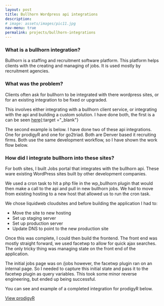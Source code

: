 ```yaml
---
layout: post
title: Bullhorn Wordpress api integrations
description: 
# image: assets/images/pic11.jpg
nav-menu: true
permalink: projects/bullhorn-integrations
---
```


### What is a bullhorn integration?
Bullhorn is a staffing and recruitment software platform. This platform helps clients with the creating and managing of jobs. It is used mostly by recruitment agencies.

### What was the problem?
Clients often ask for bullhorn to be integrated with there wordpress sites, or for an existing integration to be fixed or upgraded.

This involves either integrating with a bullhorn client service, or integrating with the api and building a custom solution. I have done both, the first is a can be seen 
[here](http://www.toplawjobs.com/search-jobs/#/jobs){:target ="_blank"}

The second example is below. I have done two of these api integrations. One for prodigyR and one for go2triad. Both are Denver based it recruiting firms. Both use the same development workflow, so I have shown the work flow below.

### How did I integrate bullhorn into these sites?
For both sites, I built Jobs portal that integrates with the bullhorn api.
These ware existing WordPress sites built by other development
companies. 

We used a cron task to hit a php file in the wp_bullhorn plugin
that would then make a call to the api and pull in new bullhorn
jobs. We had to move from existing hosting to a new host that
allowed us to run the cron task. 

We chose liquidweb cloudsites and before building the
application I had to: 

- Move the site to new hosting
- Set up staging server
- Set up production server
- Update DNS to point to the new production site

Once this was complete, I could then build the frontend.
The front end was mostly straight forward, we used facetwp
to allow for quick ajax searches. The only tricky thing was
managing state on the front end of the application.

The initial jobs page was on /jobs however, the facetwp plugin
ran on an internal page. So I needed to capture this initial state
and pass it to the facetwp plugin as query variables. This took
some minor reverse engineering, but ended up being successful.

You can see and example of a completed integration for prodigyR below.

<a href="https://prodigyr.com/featured-jobs/" class="button" target="_blank" rel="noreferrer">View prodigyR</a>